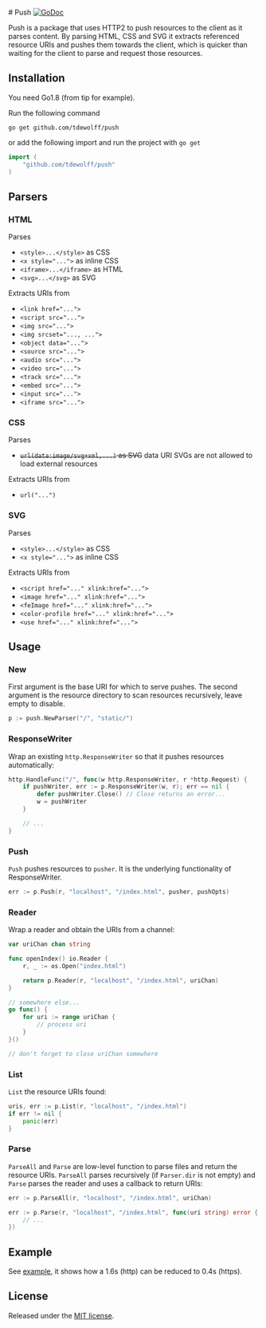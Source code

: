 #<a name="push"></a> Push [![GoDoc](http://godoc.org/github.com/tdewolff/push?status.svg)](http://godoc.org/github.com/tdewolff/push)

Push is a package that uses HTTP2 to push resources to the client as it parses content. By parsing HTML, CSS and SVG it extracts referenced resource URIs and pushes them towards the client, which is quicker than waiting for the client to parse and request those resources.

## Installation
You need Go1.8 (from tip for example).

Run the following command

	go get github.com/tdewolff/push

or add the following import and run the project with `go get`
``` go
import (
	"github.com/tdewolff/push"
)
```

## Parsers
### HTML
Parses
- `<style>...</style>` as CSS
- `<x style="...">` as inline CSS
- `<iframe>...</iframe>` as HTML
- `<svg>...</svg>` as SVG

Extracts URIs from
- `<link href="...">`
- `<script src="...">`
- `<img src="...">`
- `<img srcset="..., ...">`
- `<object data="...">`
- `<source src="...">`
- `<audio src="...">`
- `<video src="...">`
- `<track src="...">`
- `<embed src="...">`
- `<input src="...">`
- `<iframe src="...">`

### CSS
Parses
- ~~`url(data:image/svg+xml,...)` as SVG~~ data URI SVGs are not allowed to load external resources

Extracts URIs from
- `url("...")`

### SVG
Parses
- `<style>...</style>` as CSS
- `<x style="...">` as inline CSS

Extracts URIs from
- `<script href="..." xlink:href="...">`
- `<image href="..." xlink:href="...">`
- `<feImage href="..." xlink:href="...">`
- `<color-profile href="..." xlink:href="...">`
- `<use href="..." xlink:href="...">`

## Usage
### New
First argument is the base URI for which to serve pushes. The second argument is the resource directory to scan resources recursively, leave empty to disable.
``` go
p := push.NewParser("/", "static/")
```

### ResponseWriter
Wrap an existing `http.ResponseWriter` so that it pushes resources automatically:
``` go
http.HandleFunc("/", func(w http.ResponseWriter, r *http.Request) {
	if pushWriter, err := p.ResponseWriter(w, r); err == nil {
		defer pushWriter.Close() // Close returns an error...
		w = pushWriter
	}

	// ...
}
```

### Push
`Push` pushes resources to `pusher`. It is the underlying functionality of ResponseWriter.
``` go
err := p.Push(r, "localhost", "/index.html", pusher, pushOpts)
```

### Reader
Wrap a reader and obtain the URIs from a channel:
``` go
var uriChan chan string

func openIndex() io.Reader {
	r, _ := os.Open("index.html")

	return p.Reader(r, "localhost", "/index.html", uriChan)
}

// somewhere else...
go func() {
	for uri := range uriChan {
		// process uri
	}
}()

// don't forget to close uriChan somewhere
```

### List
`List` the resource URIs found:
``` go
uris, err := p.List(r, "localhost", "/index.html")
if err != nil {
	panic(err)
}
```

### Parse
`ParseAll` and `Parse` are low-level function to parse files and return the resource URIs. `ParseAll` parses recursively (if `Parser.dir` is not empty) and `Parse` parses the reader and uses a callback to return URIs:
``` go
err := p.ParseAll(r, "localhost", "/index.html", uriChan)

err := p.Parse(r, "localhost", "/index.html", func(uri string) error {
	// ...
})
```

## Example
See [example](https://github.com/tdewolff/push/tree/master/example), it shows how a 1.6s (http) can be reduced to 0.4s (https).

## License
Released under the [MIT license](LICENSE.md).

[1]: http://golang.org/ "Go Language"
